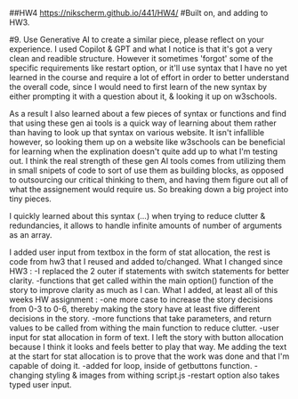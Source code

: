 ##HW4
https://nikscherm.github.io/441/HW4/
#Built on, and adding to HW3.

#9. Use Generative AI to create a similar piece, please reflect on your experience.
I used Copilot & GPT and what I notice is that it's got a very clean and readible structure. However it sometimes 'forgot' some of the specific requirements like restart option, or it'll use syntax that I have no yet learned in the course and require a lot of effort in order to better understand the overall code, since I would need to first learn of the new syntax by either prompting it with a question about it, & looking it up on w3schools.

As a result I also learned about a few pieces of syntax or functions and find that using these gen ai tools is a quick way of learning about them rather than having to look up that syntax on various website. It isn't infallible however, so looking them up on a website like w3schools can be beneficial for learning when the explination doesn't quite add up to what I'm testing out.
I think the real strength of these gen AI tools comes from utilizing them in small snipets of code to sort of use them as building blocks, as opposed to outsourcing our critical thinking to them, and having them figure out all of what the assignement would require us.
So breaking down a big project into tiny pieces.

I quickly learned about this syntax (...) when trying to reduce clutter & redundancies, it  allows to handle infinite amounts of number of arguments as an array.


I added user input from textbox in the form of stat allocation, the rest is code from hw3 that I reused and added to/changed. 
What I changed since HW3 : 
-I replaced the 2 outer if statements with switch statements for better clarity.
-functions that get called within the main option() function of the story to improve clarity as much as I can.
What I added, at least all of this weeks HW assignment :
-one more case to increase the story decisions from 0-3 to 0-6, thereby making the story have at least five different decisions in the story.
-more functions that take parameters, and return values to be called from withing the main function to reduce clutter.
-user input for stat allocation in form of text. I left the story with button allocation because I think it looks and feels better to play that way. Me adding the text at the start for stat allocation is to prove that the work was done and that I'm capable of doing it.
-added for loop, inside of getbuttons function. 
-changing styling & images from withing script.js
-restart option also takes typed user input.
